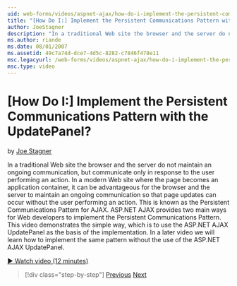 ```yaml
---
uid: web-forms/videos/aspnet-ajax/how-do-i-implement-the-persistent-communications-pattern-with-the-updatepanel
title: "[How Do I:] Implement the Persistent Communications Pattern with the UpdatePanel? | Microsoft Docs"
author: JoeStagner
description: "In a traditional Web site the browser and the server do not maintain an ongoing communication, but communicate only in response to the user performing an act..."
ms.author: riande
ms.date: 08/01/2007
ms.assetid: 49c7a74d-dce7-4d5c-8282-c7846f478e11
msc.legacyurl: /web-forms/videos/aspnet-ajax/how-do-i-implement-the-persistent-communications-pattern-with-the-updatepanel
msc.type: video
---
```

[How Do I:] Implement the Persistent Communications Pattern with the UpdatePanel?
====================
by [Joe Stagner](https://github.com/JoeStagner)

In a traditional Web site the browser and the server do not maintain an ongoing communication, but communicate only in response to the user performing an action. In a modern Web site where the page becomes an application container, it can be advantageous for the browser and the server to maintain an ongoing communication so that page updates can occur without the user performing an action. This is known as the Persistent Communications Pattern for AJAX. ASP.NET AJAX provides two main ways for Web developers to implement the Persistent Communications Pattern. This video demonstrates the simple way, which is to use the ASP.NET AJAX UpdatePanel as the basis of the implementation. In a later video we will learn how to implement the same pattern without the use of the ASP.NET AJAX UpdatePanel.

[&#9654; Watch video (12 minutes)](https://channel9.msdn.com/Blogs/ASP-NET-Site-Videos/how-do-i-implement-the-persistent-communications-pattern-with-the-updatepanel)

> [!div class="step-by-step"]
> [Previous](how-do-i-use-the-conditional-updatemode-of-the-updatepanel.md)
> [Next](how-do-i-localize-an-aspnet-ajax-application.md)
